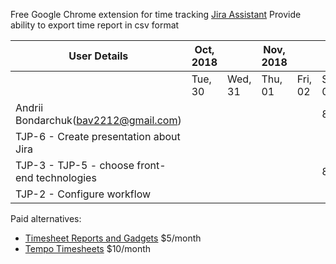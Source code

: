 Free Google Chrome extension for time tracking [Jira Assistant](https://chrome.google.com/webstore/detail/jira-assistant/momjbjbjpbcbnepbgkkiaofkgimihbii) 
Provide ability to export time report in csv format 

| User Details                                  | Oct, 2018 |           | Nov, 2018 |         |         |           |           | Total Hours |
| --------------------------------------------- | --------- | --------- | --------- | ------- | ------- | --------- |---------- | ----------- |
|                                               | Tue, 30   |  Wed, 31	| Thu, 01	| Fri, 02 | Sat, 03 | Sun, 04   |	Mon, 05 |             |	
| Andrii Bondarchuk(bav2212@gmail.com)			|           |		    |           |         | 8h	    | 4h 30m    |	        | 12h 30m     |
| TJP-6 - Create presentation about Jira		|			|	        |           |         |         | 1h 30m	|	        | 1h 30m      |
| TJP-3 - TJP-5 - choose front-end technologies	|			|	        |           |         | 8h		|	        |           | 8h          |
| TJP-2 - Configure workflow					|	        |           |           |         |         | 3h        |           | c           |       

Paid alternatives: 
+ [Timesheet Reports and Gadgets](https://marketplace.atlassian.com/apps/294/timesheet-reports-and-gadgets?hosting=cloud&tab=overview) $5/month 
+ [Tempo Timesheets](https://marketplace.atlassian.com/apps/6572/tempo-timesheets?hosting=cloud&tab=overview) $10/month
